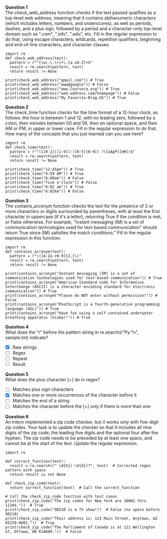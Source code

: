 **Question 1**<br>
The check_web_address function checks if the text passed qualifies as a top-level web address, meaning that it contains alphanumeric characters 
(which includes letters, numbers, and underscores), as well as periods, dashes, and a plus sign, followed by a period and a character-only top-level domain 
such as ".com", ".info", ".edu", etc. Fill in the regular expression to do that, using escape characters, wildcards, repetition qualifiers, 
beginning and end-of-line characters, and character classes.
```
import re
def check_web_address(text):
  pattern = r"^[\w\.\-\+]+\.[a-zA-Z]+$"
  result = re.search(pattern, text)
  return result != None

print(check_web_address("gmail.com")) # True
print(check_web_address("www@google")) # False
print(check_web_address("www.Coursera.org")) # True
print(check_web_address("web-address.com/homepage")) # False
print(check_web_address("My_Favorite-Blog.US")) # True
```

**Question 2**<br>
The check_time function checks for the time format of a 12-hour clock, as follows: the hour is between 1 and 12, with no leading zero, followed by a colon, 
then minutes between 00 and 59, then an optional space, and then AM or PM, in upper or lower case. Fill in the regular expression to do that. 
How many of the concepts that you just learned can you use here?
```
import re
def check_time(text):
  pattern = r"^(1[0-2]|[1-9]):([0-5][0-9]) ?([aApP][mM])$"
  result = re.search(pattern, text)
  return result != None

print(check_time("12:45pm")) # True
print(check_time("9:59 AM")) # True
print(check_time("6:60am")) # False
print(check_time("five o'clock")) # False
print(check_time("6:02 am")) # True
print(check_time("6:02km")) # False
```

**Question 3**<br>
The contains_acronym function checks the text for the presence of 2 or more characters or digits surrounded by parentheses, with at least the first character 
in uppercase (if it's a letter), returning True if the condition is met, or False otherwise. For example, "Instant messaging (IM) is a set of 
communication technologies used for text-based communication" should return True since (IM) satisfies the match conditions." Fill in the regular expression 
in this function: 
```
import re
def contains_acronym(text):
  pattern = r"\([A-Za-z0-9]{2,}\)" 
  result = re.search(pattern, text)
  return result != None

print(contains_acronym("Instant messaging (IM) is a set of communication technologies used for text-based communication")) # True
print(contains_acronym("American Standard Code for Information Interchange (ASCII) is a character encoding standard for electronic communication")) # True
print(contains_acronym("Please do NOT enter without permission!")) # False
print(contains_acronym("PostScript is a fourth-generation programming language (4GL)")) # True
print(contains_acronym("Have fun using a self-contained underwater breathing apparatus (Scuba)!")) # True
```

**Question 4**<br>
What does the "r" before the pattern string in re.search(r"Py.*n", sample.txt) indicate?
- [x] Raw strings
- [ ] Regex
- [ ] Repeat
- [ ] Result

**Question 5**<br>
What does the plus character [+] do in regex?
- [ ] Matches plus sign characters
- [x] Matches one or more occurrences of the character before it
- [ ] Matches the end of a string
- [ ] Matches the character before the  [+] only if there is more than one

**Question 6**<br>
An intern implemented a zip code checker, but it works only with five-digit zip codes. Your task is to update the checker so that it includes all nine digits 
of the zip code; the leading five digits and the optional four after the hyphen. The zip code needs to be preceded by at least one space, and cannot be at the 
start of the text. Update the regular expression.
```
import re

def correct_function(text):
  result = re.search(r" \d{5}(-\d{4})?", text)  # Corrected regex pattern with space
  return result is not None

def check_zip_code(text):
  return correct_function(text)  # Call the correct_function

# Call the check_zip_code function with test cases
print(check_zip_code("The zip codes for New York are 10001 thru 11104."))  # True
print(check_zip_code("90210 is a TV show"))  # False (no space before 90210)
print(check_zip_code("Their address is: 123 Main Street, Anytown, AZ 85258-0001."))  # True
print(check_zip_code("The Parliament of Canada is at 111 Wellington St, Ottawa, ON K1A0A9."))  # False
```

